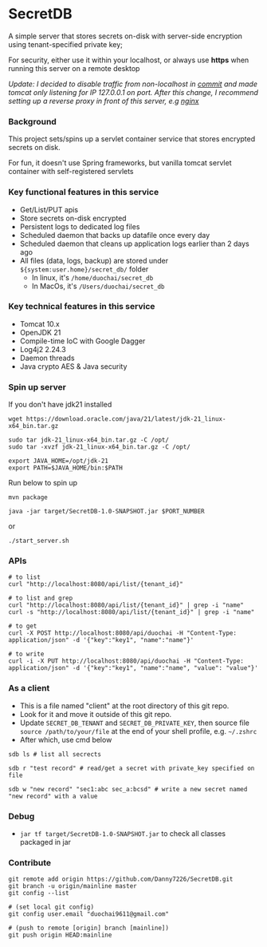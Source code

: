 # SecretDB
A simple server that stores secrets on-disk with server-side encryption using tenant-specified private key;

For security, either use it within your localhost, or always use **https** when running this server on a remote desktop

*Update: I decided to disable traffic from non-localhost in [commit](https://github.com/Danny7226/SecretDB/commit/3619da12d29fb84cd48606e0a97b174902ec2c32) and made tomcat only listening for IP 127.0.0.1 on port. After this change, I recommend setting up a reverse proxy in front of this server, e.g [nginx](https://nginx.org/en/docs/)*

### Background
This project sets/spins up a servlet container service that stores encrypted secrets on disk.

For fun, it doesn't use Spring frameworks, but vanilla tomcat servlet container with self-registered servlets

### Key functional features in this service
* Get/List/PUT apis
* Store secrets on-disk encrypted
* Persistent logs to dedicated log files
* Scheduled daemon that backs up datafile once every day
* Scheduled daemon that cleans up application logs earlier than 2 days ago
* All files (data, logs, backup) are stored under `${system:user.home}/secret_db/` folder
  * In linux, it's `/home/duochai/secret_db`
  * In MacOs, it's `/Users/duochai/secret_db`

### Key technical features in this service
* Tomcat 10.x
* OpenJDK 21
* Compile-time IoC with Google Dagger
* Log4j2 2.24.3
* Daemon threads
* Java crypto AES & Java security

### Spin up server
If you don't have jdk21 installed
```
wget https://download.oracle.com/java/21/latest/jdk-21_linux-x64_bin.tar.gz

sudo tar jdk-21_linux-x64_bin.tar.gz -C /opt/
sudo tar -xvzf jdk-21_linux-x64_bin.tar.gz -C /opt/

export JAVA_HOME=/opt/jdk-21
export PATH=$JAVA_HOME/bin:$PATH
```

Run below to spin up
```
mvn package

java -jar target/SecretDB-1.0-SNAPSHOT.jar $PORT_NUMBER
```

or 

```
./start_server.sh
```

### APIs
```
# to list
curl "http://localhost:8080/api/list/{tenant_id}" 

# to list and grep
curl "http://localhost:8080/api/list/{tenant_id}" | grep -i "name" 
curl -s "http://localhost:8080/api/list/{tenant_id}" | grep -i "name" 

# to get
curl -X POST http://localhost:8080/api/duochai -H "Content-Type: application/json" -d '{"key":"key1", "name":"name"}' 

# to write
curl -i -X PUT http://localhost:8080/api/duochai -H "Content-Type: application/json" -d '{"key":"key1", "name":"name", "value": "value"}'
```

### As a client
* This is a file named "client" at the root directory of this git repo.
* Look for it and move it outside of this git repo.
* Update `SECRET_DB_TENANT` and `SECRET_DB_PRIVATE_KEY`, then source file `source /path/to/your/file` at the end of your shell profile, e.g. `~/.zshrc`
* After which, use cmd below
```
sdb ls # list all secrects

sdb r "test record" # read/get a secret with private_key specified on file

sdb w "new record" "sec1:abc sec_a:bcsd" # write a new secret named "new record" with a value
```

### Debug
* `jar tf target/SecretDB-1.0-SNAPSHOT.jar` to check all classes packaged in jar

### Contribute
```
git remote add origin https://github.com/Danny7226/SecretDB.git
git branch -u origin/mainline master
git config --list

# (set local git config)
git config user.email "duochai9611@gmail.com"

# (push to remote [origin] branch [mainline])
git push origin HEAD:mainline
```
